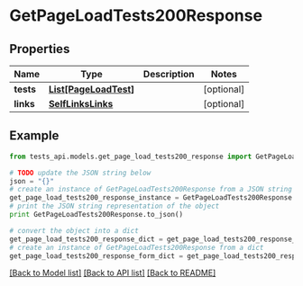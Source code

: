 # GetPageLoadTests200Response


## Properties
Name | Type | Description | Notes
------------ | ------------- | ------------- | -------------
**tests** | [**List[PageLoadTest]**](PageLoadTest.md) |  | [optional] 
**links** | [**SelfLinksLinks**](SelfLinksLinks.md) |  | [optional] 

## Example

```python
from tests_api.models.get_page_load_tests200_response import GetPageLoadTests200Response

# TODO update the JSON string below
json = "{}"
# create an instance of GetPageLoadTests200Response from a JSON string
get_page_load_tests200_response_instance = GetPageLoadTests200Response.from_json(json)
# print the JSON string representation of the object
print GetPageLoadTests200Response.to_json()

# convert the object into a dict
get_page_load_tests200_response_dict = get_page_load_tests200_response_instance.to_dict()
# create an instance of GetPageLoadTests200Response from a dict
get_page_load_tests200_response_form_dict = get_page_load_tests200_response.from_dict(get_page_load_tests200_response_dict)
```
[[Back to Model list]](../README.md#documentation-for-models) [[Back to API list]](../README.md#documentation-for-api-endpoints) [[Back to README]](../README.md)


